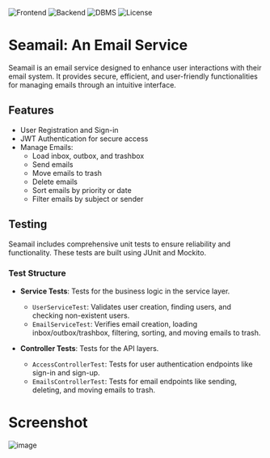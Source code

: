 ![Frontend](https://img.shields.io/badge/Frontend-Vue.js%20-green.svg)
![Backend](https://img.shields.io/badge/Backend-SpringBoot%20-blue.svg)
![DBMS](https://img.shields.io/badge/DBMS-MySQL%20-orange.svg)
![License](https://img.shields.io/badge/License-GPL&ndash;3.0%20-yellow.svg)


# Seamail: An Email Service
Seamail is an email service designed to enhance user interactions with their email system. It provides secure, efficient, and user-friendly functionalities for managing emails through an intuitive interface.

## Features
- User Registration and Sign-in
- JWT Authentication for secure access
- Manage Emails:
  - Load inbox, outbox, and trashbox
  - Send emails
  - Move emails to trash
  - Delete emails
  - Sort emails by priority or date
  - Filter emails by subject or sender

## Testing
Seamail includes comprehensive unit tests to ensure reliability and functionality. These tests are built using JUnit and Mockito.

### Test Structure
- **Service Tests**: Tests for the business logic in the service layer.
  - `UserServiceTest`: Validates user creation, finding users, and checking non-existent users.
  - `EmailServiceTest`: Verifies email creation, loading inbox/outbox/trashbox, filtering, sorting, and moving emails to trash.

- **Controller Tests**: Tests for the API layers.
  - `AccessControllerTest`: Tests for user authentication endpoints like sign-in and sign-up.
  - `EmailsControllerTest`: Tests for email endpoints like sending, deleting, and moving emails to trash.

# Screenshot
![image](https://github.com/MohamedMetwalli5/Email-Service/assets/58489322/a913b19f-f627-45d3-8dfd-9a3de5d98cd5)

